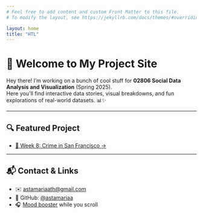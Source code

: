 ```yaml
---
# Feel free to add content and custom Front Matter to this file.
# To modify the layout, see https://jekyllrb.com/docs/themes/#overriding-theme-defaults

layout: home
title: "HTL"
---
```


# 👋 Welcome to My Project Site

Hey there! I’m working on a bunch of cool stuff for **02806 Social Data Analysis and Visualization** (Spring 2025).  
Here you'll find interactive data stories, visual breakdowns, and fun explorations of real-world datasets. 📊✨

---

## 🔍 Featured Project

- [🚓 Week 8: Crime in San Francisco →](/2025-03-23-week-8.html)

---

## 📬 Contact & Links

- ✉️ [astamariaath@gmail.com](mailto:astamariaath@gmail.com)  
- 🧠 GitHub: [@astamariaa](https://github.com/astamariaa)  
- 🎧 [Mood booster](https://www.youtube.com/watch?v=dQw4w9WgXcQ) while you scroll
